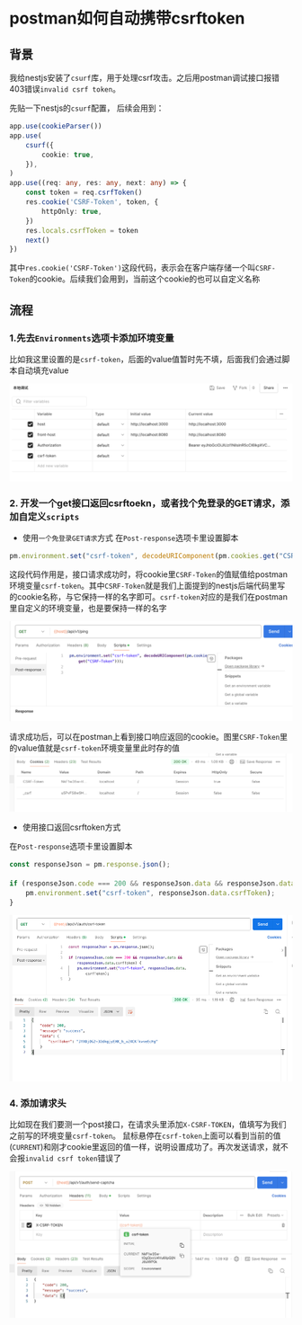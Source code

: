 # postman如何自动携带csrftoken

## 背景

我给nestjs安装了`csurf`库，用于处理csrf攻击。之后用postman调试接口报错403错误`invalid csrf token`。

先贴一下nestjs的`csurf`配置， 后续会用到：

```ts
app.use(cookieParser())
app.use(
    csurf({
        cookie: true,
    }),
)
app.use((req: any, res: any, next: any) => {
    const token = req.csrfToken()
    res.cookie('CSRF-Token', token, {
        httpOnly: true,
    })
    res.locals.csrfToken = token
    next()
})
```

其中`res.cookie('CSRF-Token')`这段代码，表示会在客户端存储一个叫`CSRF-Token`的cookie。后续我们会用到，当前这个cookie的也可以自定义名称

## 流程

### 1.先去`Environments`选项卡添加环境变量

比如我这里设置的是`csrf-token`，后面的value值暂时先不填，后面我们会通过脚本自动填充value

![图1](./postman如何自动携带csrftoken/1.png)

### 2. 开发一个get接口返回csrftoekn，或者找个免登录的GET请求，添加自定义`scripts`

* 使用`一个免登录GET请求`方式
在`Post-response`选项卡里设置脚本

```js
pm.environment.set("csrf-token", decodeURIComponent(pm.cookies.get("CSRF-Token")));
```

这段代码作用是，接口请求成功时，将cookie里`CSRF-Token`的值赋值给postman环境变量`csrf-token`。其中`CSRF-Token`就是我们上面提到的nestjs后端代码里写的cookie名称，与它保持一样的名字即可。`csrf-token`对应的是我们在postman里自定义的环境变量，也是要保持一样的名字

![图2](./postman如何自动携带csrftoken/2.png)

请求成功后，可以在postman上看到接口响应返回的cookie。图里`CSRF-Token`里的value值就是`csrf-token`环境变量里此时存的值
![图3](./postman如何自动携带csrftoken/3.png)

* 使用接口返回csrftoken方式
  
在`Post-response`选项卡里设置脚本

```js
const responseJson = pm.response.json();

if (responseJson.code === 200 && responseJson.data && responseJson.data.csrfToken) {
    pm.environment.set("csrf-token", responseJson.data.csrfToken);
}
```

![图5](./postman如何自动携带csrftoken/5.png)

### 4. 添加请求头

比如现在我们要测一个post接口，在请求头里添加`X-CSRF-TOKEN`，值填写为我们之前写的环境变量`csrf-token`。
鼠标悬停在`csrf-token`上面可以看到当前的值(`CURRENT`)和刚才cookie里返回的值一样，说明设置成功了。再次发送请求，就不会报`invalid csrf token`错误了

![图4](./postman如何自动携带csrftoken/4.png)

